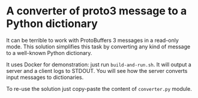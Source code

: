 # A converter of proto3 message to a Python dictionary

It can be terrible to work with ProtoBuffers 3 messages in a read-only mode. This solution
simplifies this task by converting any kind of message to a well-known Python dictionary.

It uses Docker for demonstration: just run `build-and-run.sh`. It will output a server and a client
logs to STDOUT. You will see how the server converts input messages to dictionaries.

To re-use the solution just copy-paste the content of `converter.py` module.
